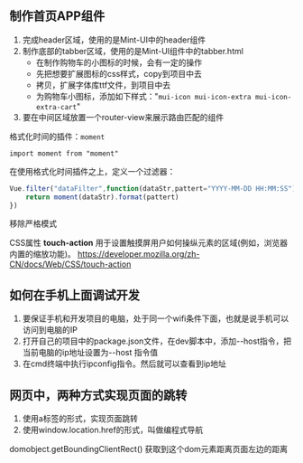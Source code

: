 ## 制作首页APP组件

1. 完成header区域，使用的是Mint-UI中的header组件
2. 制作底部的tabber区域，使用的是Mint-UI组件中的tabber.html
   - 在制作购物车的小图标的时候，会有一定的操作
   - 先把想要扩展图标的css样式，copy到项目中去
   - 拷贝，扩展字体库ttf文件，到项目中去
   - 为购物车小图标，添加如下样式："`mui-icon mui-icon-extra mui-icon-extra-cart`"
3. 要在中间区域放置一个router-view来展示路由匹配的组件

格式化时间的插件：`moment`

`import moment from "moment"`

在使用格式化时间插件之上，定义一个过滤器：

```javascript
Vue.filter("dataFilter",function(dataStr,pattert="YYYY-MM-DD HH:MM:SS"){
	return moment(dataStr).format(pattert)
})
```

移除严格模式

CSS属性 **touch-action** 用于设置触摸屏用户如何操纵元素的区域(例如，浏览器内置的缩放功能)。 <https://developer.mozilla.org/zh-CN/docs/Web/CSS/touch-action> 

## 如何在手机上面调试开发

1. 要保证手机和开发项目的电脑，处于同一个wifi条件下面，也就是说手机可以访问到电脑的IP
2. 打开自己的项目中的package.json文件，在dev脚本中，添加--host指令，把当前电脑的ip地址设置为--host 指令值
3. 在cmd终端中执行ipconfig指令。然后就可以查看到ip地址

## 网页中，两种方式实现页面的跳转

1. 使用a标签的形式，实现页面跳转
2. 使用window.location.href的形式，叫做编程式导航

domobject.getBoundingClientRect()    获取到这个dom元素距离页面左边的距离